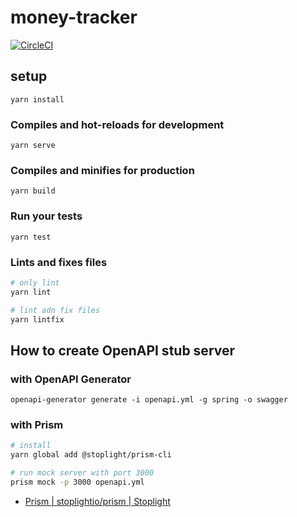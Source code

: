 # money-tracker
[![CircleCI](https://circleci.com/gh/kawakawaryuryu/dockerfile-wizard.svg?style=svg)](https://circleci.com/gh/kawakawaryuryu/dockerfile-wizard)
## setup
```
yarn install
```

### Compiles and hot-reloads for development
```
yarn serve
```

### Compiles and minifies for production
```
yarn build
```

### Run your tests
```
yarn test
```

### Lints and fixes files
```bash
# only lint
yarn lint

# lint adn fix files
yarn lintfix
```

## How to create OpenAPI stub server
### with OpenAPI Generator
```
openapi-generator generate -i openapi.yml -g spring -o swagger
```

### with Prism
```bash
# install
yarn global add @stoplight/prism-cli

# run mock server with port 3000
prism mock -p 3000 openapi.yml
```
- [Prism | stoplightio/prism | Stoplight](https://stoplight.io/p/docs/gh/stoplightio/prism/README.md)
